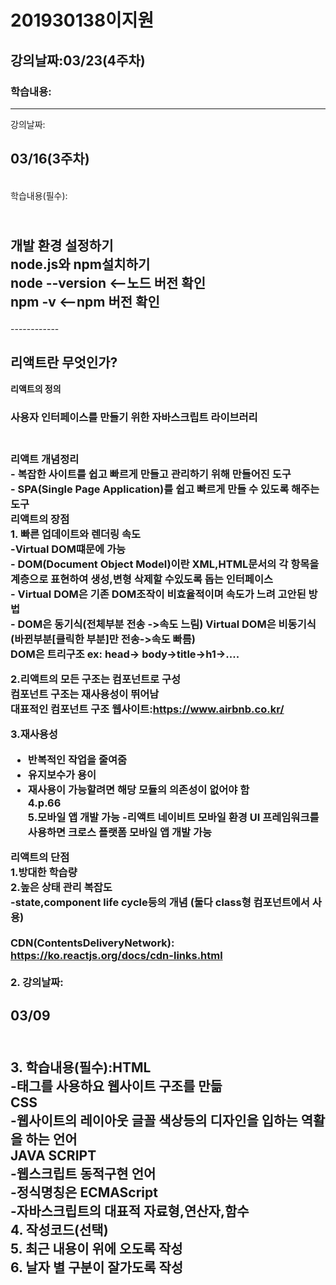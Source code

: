 # 201930138이지원
## 강의날짜:03/23(4주차) <br>
### 학습내용: 



---
 강의날짜:<h2>03/16(3주차)</h2><br>
 학습내용(필수):<h2> <br>
 개발 환경 설정하기<br>
 node.js와 npm설치하기<br>
 node --version <--노드 버전 확인<br>
 npm -v <--npm 버전 확인<br>
 </h2>
------------
<h2>리액트란 무엇인가?<br></h2>
<b>리액트의 정의 </b><br>
<h3>사용자 인터페이스를 만들기 위한 자바스크립트 라이브러리<h3><br>
리액트 개념정리<br>
- 복잡한 사이트를 쉽고 빠르게 만들고 관리하기 위해 만들어진 도구<br>
- SPA(Single Page Application)를 쉽고 빠르게 만들 수 있도록 해주는 도구<br>
<b>리액트의 장점</b><br>
1. 빠른 업데이트와 렌더링 속도<br>
<b>-Virtual DOM떄문에 가능</b><br>
- DOM(Document Object Model)이란 XML,HTML문서의 각 항목을 계층으로 표현하여 생성,변형 삭제할 수있도록 돕는 인터페이스<br>
- Virtual DOM은 기존 DOM조작이 비효율적이며 속도가 느려 고안된 방법<br>
- DOM은 동기식(전체부분 전송 ->속도 느림) Virtual DOM은 비동기식(바뀐부분[클릭한 부분]만 전송->속도 빠름)<br>
DOM은 트리구조 ex: head-> body->title->h1->....<br>

2.리액트의 모든 구조는 컴포넌트로 구성<br>
컴포넌트 구조는 재사용성이 뛰어남<br>
대표적인 컴포넌트 구조 웹사이트:https://www.airbnb.co.kr/<br>

3.재사용성<br>
- 반복적인 작업을 줄여줌<br>
- 유지보수가 용이<br>
- 재사용이 가능할려면 해당 모듈의 의존성이 없어야 함<br>
4.p.66<br>
5.모바일 앱 개발 가능
-리액트 네이비트 모바일 환경 UI 프레임워크를 사용하면 크로스 플랫폼 모바일 앱 개발 가능<br>

<b>리액트의 단점</b><br>
1.방대한 학습량<br>
2.높은 상태 관리 복잡도<br>
-state,<strong>component life cycle</strong>등의 개념 (둘다 class형 컴포넌트에서 사용)<br> 
<br>
CDN(ContentsDeliveryNetwork): https://ko.reactjs.org/docs/cdn-links.html<br>
<Br>
2. 강의날짜:<h2>03/09<h2><br>
3. 학습내용(필수):HTML<br>
-태그를 사용하요 웹사이트 구조를 만듦<br>
CSS<br>
-웹사이트의 레이아웃 글꼴 색상등의 디자인을 입하는 역활을 하는 언어<br>
JAVA SCRIPT<br>
-웹스크립트 동적구현 언어<br>
-정식명칭은 ECMAScript<br>
-자바스크립트의 대표적 자료형,연산자,함수<br>
4. 작성코드(선택)<br>
5. 최근 내용이 위에 오도록 작성<br>
6. 날자 별 구분이 잘가도록 작성 <br>